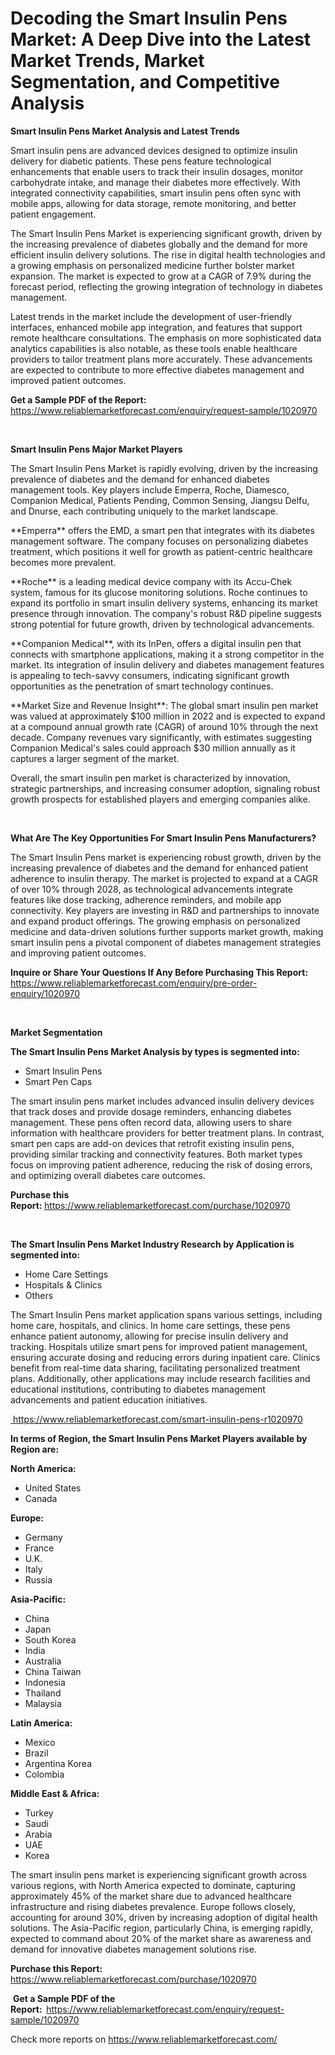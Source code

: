 <p><h1>Decoding the Smart Insulin Pens Market: A Deep Dive into the Latest Market Trends, Market Segmentation, and Competitive Analysis</h1></p><p><strong>Smart Insulin Pens Market Analysis and Latest Trends</strong></p>
<p><p>Smart insulin pens are advanced devices designed to optimize insulin delivery for diabetic patients. These pens feature technological enhancements that enable users to track their insulin dosages, monitor carbohydrate intake, and manage their diabetes more effectively. With integrated connectivity capabilities, smart insulin pens often sync with mobile apps, allowing for data storage, remote monitoring, and better patient engagement.</p><p>The Smart Insulin Pens Market is experiencing significant growth, driven by the increasing prevalence of diabetes globally and the demand for more efficient insulin delivery solutions. The rise in digital health technologies and a growing emphasis on personalized medicine further bolster market expansion. The market is expected to grow at a CAGR of 7.9% during the forecast period, reflecting the growing integration of technology in diabetes management.</p><p>Latest trends in the market include the development of user-friendly interfaces, enhanced mobile app integration, and features that support remote healthcare consultations. The emphasis on more sophisticated data analytics capabilities is also notable, as these tools enable healthcare providers to tailor treatment plans more accurately. These advancements are expected to contribute to more effective diabetes management and improved patient outcomes.</p></p>
<p><strong>Get a Sample PDF of the Report:&nbsp;</strong> <a href="https://www.reliablemarketforecast.com/enquiry/request-sample/1020970?utm_campaign=2940&utm_medium=2&utm_source=Github&utm_content=ia&utm_term=03032025&utm_id=smart-insulin-pens">https://www.reliablemarketforecast.com/enquiry/request-sample/1020970</a></p>
<p>&nbsp;</p>
<p><strong>Smart Insulin Pens Major Market Players</strong></p>
<p><p>The Smart Insulin Pens Market is rapidly evolving, driven by the increasing prevalence of diabetes and the demand for enhanced diabetes management tools. Key players include Emperra, Roche, Diamesco, Companion Medical, Patients Pending, Common Sensing, Jiangsu Delfu, and Dnurse, each contributing uniquely to the market landscape.</p><p>**Emperra** offers the EMD, a smart pen that integrates with its diabetes management software. The company focuses on personalizing diabetes treatment, which positions it well for growth as patient-centric healthcare becomes more prevalent.</p><p>**Roche** is a leading medical device company with its Accu-Chek system, famous for its glucose monitoring solutions. Roche continues to expand its portfolio in smart insulin delivery systems, enhancing its market presence through innovation. The company's robust R&D pipeline suggests strong potential for future growth, driven by technological advancements.</p><p>**Companion Medical**, with its InPen, offers a digital insulin pen that connects with smartphone applications, making it a strong competitor in the market. Its integration of insulin delivery and diabetes management features is appealing to tech-savvy consumers, indicating significant growth opportunities as the penetration of smart technology continues.</p><p>**Market Size and Revenue Insight**: The global smart insulin pen market was valued at approximately $100 million in 2022 and is expected to expand at a compound annual growth rate (CAGR) of around 10% through the next decade. Company revenues vary significantly, with estimates suggesting Companion Medical's sales could approach $30 million annually as it captures a larger segment of the market.</p><p>Overall, the smart insulin pen market is characterized by innovation, strategic partnerships, and increasing consumer adoption, signaling robust growth prospects for established players and emerging companies alike.</p></p>
<p>&nbsp;</p>
<p><strong>What Are The Key Opportunities For Smart Insulin Pens Manufacturers?</strong></p>
<p><p>The Smart Insulin Pens market is experiencing robust growth, driven by the increasing prevalence of diabetes and the demand for enhanced patient adherence to insulin therapy. The market is projected to expand at a CAGR of over 10% through 2028, as technological advancements integrate features like dose tracking, adherence reminders, and mobile app connectivity. Key players are investing in R&D and partnerships to innovate and expand product offerings. The growing emphasis on personalized medicine and data-driven solutions further supports market growth, making smart insulin pens a pivotal component of diabetes management strategies and improving patient outcomes.</p></p>
<p><strong>Inquire or Share Your Questions If Any Before Purchasing This Report:</strong> <a href="https://www.reliablemarketforecast.com/enquiry/pre-order-enquiry/1020970?utm_campaign=2940&utm_medium=2&utm_source=Github&utm_content=ia&utm_term=03032025&utm_id=smart-insulin-pens">https://www.reliablemarketforecast.com/enquiry/pre-order-enquiry/1020970</a></p>
<p>&nbsp;</p>
<p><strong>Market Segmentation</strong></p>
<p><strong>The Smart Insulin Pens Market Analysis by types is segmented into:</strong></p>
<p><ul><li>Smart Insulin Pens</li><li>Smart Pen Caps</li></ul></p>
<p><p>The smart insulin pens market includes advanced insulin delivery devices that track doses and provide dosage reminders, enhancing diabetes management. These pens often record data, allowing users to share information with healthcare providers for better treatment plans. In contrast, smart pen caps are add-on devices that retrofit existing insulin pens, providing similar tracking and connectivity features. Both market types focus on improving patient adherence, reducing the risk of dosing errors, and optimizing overall diabetes care outcomes.</p></p>
<p><strong>Purchase this Report:&nbsp;</strong><a href="https://www.reliablemarketforecast.com/purchase/1020970?utm_campaign=2940&utm_medium=2&utm_source=Github&utm_content=ia&utm_term=03032025&utm_id=smart-insulin-pens">https://www.reliablemarketforecast.com/purchase/1020970</a></p>
<p>&nbsp;</p>
<p><strong>The Smart Insulin Pens Market Industry Research by Application is segmented into:</strong></p>
<p><ul><li>Home Care Settings</li><li>Hospitals & Clinics</li><li>Others</li></ul></p>
<p><p>The Smart Insulin Pens market application spans various settings, including home care, hospitals, and clinics. In home care settings, these pens enhance patient autonomy, allowing for precise insulin delivery and tracking. Hospitals utilize smart pens for improved patient management, ensuring accurate dosing and reducing errors during inpatient care. Clinics benefit from real-time data sharing, facilitating personalized treatment plans. Additionally, other applications may include research facilities and educational institutions, contributing to diabetes management advancements and patient education initiatives.</p></p>
<p><a href="https://www.reliablemarketforecast.com/smart-insulin-pens-r1020970?utm_campaign=2940&utm_medium=2&utm_source=Github&utm_content=ia&utm_term=03032025&utm_id=smart-insulin-pens">&nbsp;https://www.reliablemarketforecast.com/smart-insulin-pens-r1020970</a></p>
<p><strong>In terms of Region, the Smart Insulin Pens Market Players available by Region are:</strong></p>
<p>
    <p> <strong> North America: </strong>
        <ul>
            <li>United States</li>
            <li>Canada</li>
        </ul>
        </p> 
    <p> <strong> Europe: </strong>
        <ul>
            <li>Germany</li>
            <li>France</li>
            <li>U.K.</li>
            <li>Italy</li>
            <li>Russia</li>
        </ul>
        </p> 
    <p> <strong> Asia-Pacific: </strong>
        <ul>
            <li>China</li>
            <li>Japan</li>
            <li>South Korea</li>
            <li>India</li>
            <li>Australia</li>
            <li>China Taiwan</li>
            <li>Indonesia</li>
            <li>Thailand</li>
            <li>Malaysia</li>
        </ul>
        </p> 
    <p> <strong> Latin America: </strong>
        <ul>
            <li>Mexico</li>
            <li>Brazil</li>
            <li>Argentina Korea</li>
            <li>Colombia</li>
        </ul>
        </p> 
    <p> <strong> Middle East & Africa: </strong>
        <ul>
            <li>Turkey</li>
            <li>Saudi</li>
            <li>Arabia</li>
            <li>UAE</li>
            <li>Korea</li>
        </ul>
    </p>
    </p>
<p><p>The smart insulin pens market is experiencing significant growth across various regions, with North America expected to dominate, capturing approximately 45% of the market share due to advanced healthcare infrastructure and rising diabetes prevalence. Europe follows closely, accounting for around 30%, driven by increasing adoption of digital health solutions. The Asia-Pacific region, particularly China, is emerging rapidly, expected to command about 20% of the market share as awareness and demand for innovative diabetes management solutions rise.</p></p>
<p><strong>Purchase this Report: </strong><a href="https://www.reliablemarketforecast.com/purchase/1020970?utm_campaign=2940&utm_medium=2&utm_source=Github&utm_content=ia&utm_term=03032025&utm_id=smart-insulin-pens">https://www.reliablemarketforecast.com/purchase/1020970</a></p>
<p>&nbsp;<strong>Get a Sample PDF of the Report:&nbsp;&nbsp;</strong><a href="https://www.reliablemarketforecast.com/enquiry/request-sample/1020970?utm_campaign=2940&utm_medium=2&utm_source=Github&utm_content=ia&utm_term=03032025&utm_id=smart-insulin-pens">https://www.reliablemarketforecast.com/enquiry/request-sample/1020970</a></p>
<p><strong></strong></p>
<p>Check more reports on <a href="https://www.reliablemarketforecast.com/?utm_campaign=2940&utm_medium=2&utm_source=Github&utm_content=ia&utm_term=03032025&utm_id=smart-insulin-pens">https://www.reliablemarketforecast.com/</a></p>